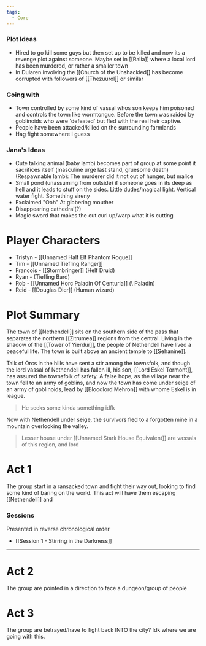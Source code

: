 ```yaml
---
tags:
  - Core
---
```

### Plot Ideas
- Hired to go kill some guys but then set up to be killed and now its a revenge plot against someone. Maybe set in [[Ralia]] where a local lord has been murdered, or rather a smaller town
- In Dularen involving the [[Church of the Unshackled]] has become corrupted with followers of [[Thezuurol]] or similar
### Going with
- Town controlled by some kind of vassal whos son keeps him poisoned and controls the town like wormtongue. Before the town was raided by goblinoids who were 'defeated' but fled with the real heir captive.
- People have been attacked/killed on the surrounding farmlands
- Hag fight somewhere I guess
### Jana's Ideas
- Cute talking animal (baby lamb) becomes part of group at some point it sacrifices itself (masculine urge last stand, gruesome death) (Respawnable lamb): The murderer did it not out of hunger, but malice
- Small pond (unassuming from outside) if someone goes in its deep as hell and it leads to stuff on the sides. Little dudes/magical light. Vertical water fight. Something sireny
- Exclaimed "Ooh" At gibbering mouther
- Disappearing cathedral(?)
- Magic sword that makes the cut curl up/warp what it is cutting

# Player Characters

- Tristyn - [[Unnamed Half Elf Phantom Rogue]]
- Tim - [[Unnamed Tiefling Ranger]] 
- Francois - [[Stormbringer]] (Helf Druid)
- Ryan - (Tiefling Bard)
- Rob - [[Unnamed Horc Paladin Of Centuria]] (\ Paladin)
- Reid - [[Douglas Dier]] (Human wizard)

# Plot Summary
The town of [[Nethendell]] sits on the southern side of the pass that separates the northern [[Zitrumea]] regions from the central. Living in the shadow of the [[Tower of Yierdur]], the people of Nethendell have lived a peaceful life. The town is built above an ancient temple to [[Sehanine]].

Talk of Orcs in the hills have sent a stir among the townsfolk, and though the lord vassal of Nethendell has fallen ill, his son, [[Lord Eskel Tormont]], has assured the townsfolk of safety. A false hope, as the village near the town fell to an army of goblins, and now the town has come under seige of an army of goblinoids, lead by [[Bloodlord Mehron]] with whome Eskel is in league.  

> He seeks some kinda something idfk

Now with Nethendell under seige, the survivors fled to a forgotten mine in a mountain overlooking the valley.

> Lesser house under [[Unnamed Stark House Equivalent]] are vassals of this region, and lord 



# Act 1
The group start in a ransacked town and fight their way out, looking to find some kind of baring on the world. This act will have them escaping [[Nethendell]] and 

### Sessions
Presented in reverse chronological order
- [[Session 1 - Stirring in the Darkness]]

---
# Act 2
The group are pointed in a direction to face a dungeon/group of people

# Act 3
The group are betrayed/have to fight back INTO the city? Idk where we are going with this.